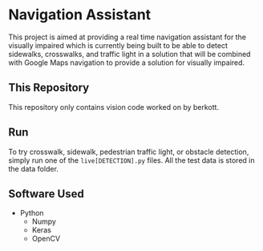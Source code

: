 # Navigation Assistant

This project is aimed at providing a real time navigation assistant for the visually impaired which is currently being built to be able to detect sidewalks, crosswalks, and traffic light in a solution that will be combined with Google Maps navigation to provide a solution for visually impaired.

## This Repository
This repository only contains vision code worked on by berkott.

## Run
To try crosswalk, sidewalk, pedestrian traffic light, or obstacle detection, simply run one of the <code>live[DETECTION].py</code> files. All the test data is stored in the data folder.

## Software Used
- Python
  - Numpy
  - Keras
  - OpenCV
